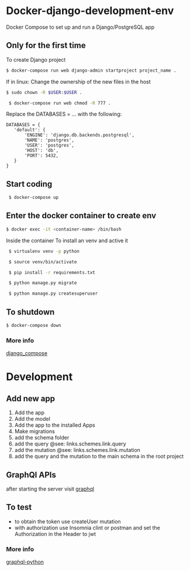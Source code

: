# Docker-django-development-env

Docker Compose to set up and run a Django/PostgreSQL app

## Only for the first time

To create Django project

```sh
$ docker-compose run web django-admin startproject project_name .
```

If in linux: Change the ownership of the new files in the host

```sh
$ sudo chown -R $USER:$USER .
```
```sh
 $ docker-compose run web chmod -R 777 .
```

Replace the DATABASES = ... with the following:

```
DATABASES = {
   'default': {
       'ENGINE': 'django.db.backends.postgresql',
       'NAME': 'postgres',
       'USER': 'postgres',
       'HOST': 'db',
       'PORT': 5432,
   }
}
```

## Start coding

```sh
 $ docker-compose up
```

## Enter the docker container to create env

```sh
$ docker exec -it <container-name> /bin/bash
```

Inside the container To install an venv and active it

```sh
 $ virtualenv venv -p python
```

```sh
 $ source venv/bin/activate
```
```sh
 $ pip install -r requirements.txt
```
```sh
 $ python manage.py migrate
```

```sh
 $ python manage.py createsuperuser
```


## To shutdown

```sh
$ docker-compose down
```



### More info

[django_compose](https://docs.docker.com/compose/django/)


# Development

## Add new app
1. Add the app
2. Add the model
3. Add the app to the installed Apps
4. Make migrations
5. add the schema folder
6. add the query @see: links.schemes.link.query
6. add the mutation @see: links.schemes.link.mutation
7. add the query and the mutation to the main schema in the root project

## GraphQl APIs
after starting the server visit [graphql](http://localhost:8000/gqapi/) 

## To test 
* to obtain the token use createUser mutation 
* with authorization use Insomnia clint or postman and set 
the Authorization in the Header to jwt <token>


### More info

[graphql-python](https://www.howtographql.com/graphql-python/5-links-and-voting/)

